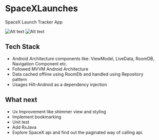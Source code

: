 # SpaceXLaunches
SpaceX Launch Tracker App

 ![Alt text](/screenshots/team-list.png?raw=true "Teams") ![Alt text](/screenshots/team-detail.png?raw=true "Team Detail")

## Tech Stack
- Android Architecture components like: ViewModel, LiveData, RoomDB, Navigation Component etc.
- Followed MVVM Android Architecture 
- Data cached offline using RoomDb and handled using Repository pattern
- Usages Hilt-Android as a dependency injection


## What next
- Ux Improvement like shimmer view and styling
- Implement bookmarking
- Unit test
- Add RxJava
- Explore SpaceX api and find out the paginated way of calling api.
